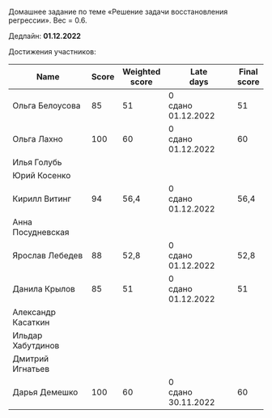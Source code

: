 Домашнее задание по теме «Решение задачи восстановления регрессии». Вес = 0.6.

Дедлайн: **01.12.2022**


Достижения участников:

| Name | Score | Weighted<br>score | Late<br>days | Final<br>score |
| ---- | ----- | ----------------- | ------------ | -------------- |
| Ольга Белоусова | 85 | 51 | 0<br />сдано 01.12.2022 | 51 |
| Ольга Лахно | 100 | 60 | 0<br />сдано 01.12.2022 | 60 |
| Илья Голубь |       |                   |              |                |
| Юрий Косенко |       |                   |  |                |
| Кирилл Витинг | 94 | 56,4 | 0<br />сдано 01.12.2022 | 56,4 |
| Анна Посудневская |       |                   |              |                |
| Ярослав Лебедев | 88 | 52,8 | 0<br />сдано 01.12.2022 | 52,8 |
| Данила Крылов | 85 | 51 | 0<br />сдано 01.12.2022 | 51 |
| Александр Касаткин |       |                   |              |  |
| Ильдар Хабутдинов |       |                   |              |                |
| Дмитрий Игнатьев |       |                   |              |                |
| Дарья Демешко | 100 | 60 | 0<br />сдано 30.11.2022 | 60 |
